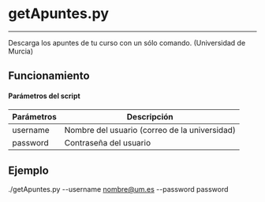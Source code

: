 # getApuntes.py
-----
Descarga los apuntes de tu curso con un sólo comando. (Universidad de Murcia)

## Funcionamiento

#### Parámetros del script
Parámetros | Descripción
--- | --- 
username   | Nombre del usuario (correo de la universidad) 
password   | Contraseña del usuario

## Ejemplo

./getApuntes.py --username nombre@um.es --password password
